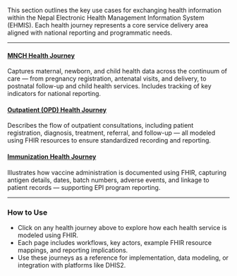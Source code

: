 This section outlines the key use cases for exchanging health information within the Nepal Electronic Health Management Information System (EHMIS). Each health journey represents a core service delivery area aligned with national reporting and programmatic needs.

---

#### [MNCH Health Journey](health-journey-mnch.html)
Captures maternal, newborn, and child health data across the continuum of care — from pregnancy registration, antenatal visits, and delivery, to postnatal follow-up and child health services. Includes tracking of key indicators for national reporting.

#### [Outpatient (OPD) Health Journey](health-journey-opd.html)
Describes the flow of outpatient consultations, including patient registration, diagnosis, treatment, referral, and follow-up — all modeled using FHIR resources to ensure standardized recording and reporting.

#### [Immunization Health Journey](health-journey-immunization.html)
Illustrates how vaccine administration is documented using FHIR, capturing antigen details, dates, batch numbers, adverse events, and linkage to patient records — supporting EPI program reporting.

---

### How to Use

- Click on any health journey above to explore how each health service is modeled using FHIR.
- Each page includes workflows, key actors, example FHIR resource mappings, and reporting implications.
- Use these journeys as a reference for implementation, data modeling, or integration with platforms like DHIS2.
